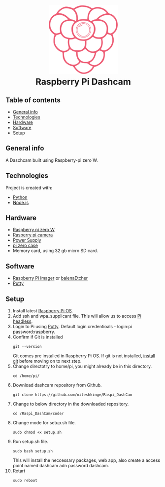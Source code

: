 <h1 align="center">
  <img src="https://github.com/nileshkinge/Raspi_DashCam/blob/main/code/web/public/img/logos/logo-256.png" width="224px"/><br/>
  Raspberry Pi Dashcam
</h1>

## Table of contents
* [General info](#general-info)
* [Technologies](#technologies)
* [Hardware](#hardware)
* [Software](#software)
* [Setup](#setup)

## General info
A Daschcam built using Raspberry-pi zero W.
	
## Technologies
Project is created with:
* [Python](https://www.python.org/downloads/)
* [Node.js](https://nodejs.org/en/)

## Hardware
* [Raspberry pi zero W](https://www.raspberrypi.com/products/raspberry-pi-zero-w/)
* [Rasperry pi camera](https://www.raspberrypi.com/products/camera-module-v2/)
* [Power Supply](https://www.raspberrypi.com/products/micro-usb-power-supply/)
* [pi zero case](https://www.aliexpress.com/item/32861638369.html)
* Memory card, using 32 gb micro SD card.

## Software
* [Raspberry Pi Imager](https://www.raspberrypi.com/software/) or [balenaEtcher](https://www.balena.io/etcher/)
* [Putty](https://www.ssh.com/academy/ssh/putty/windows/install)
	
## Setup
1)  Install latest [Raspberry Pi OS](https://www.raspberrypi.com/software/).
2)  Add ssh and wpa_supplicant file. This will allow us to access [Pi headless](https://pimylifeup.com/headless-raspberry-pi-setup/).
3)  Login to Pi using [Putty](https://www.ssh.com/academy/ssh/putty/windows/install). Default login credentioals - login:pi password:raspberry.
4)  Confirm if Git is installed
    ```
    git --version
    ```
    Git comes pre installed in Raspberry Pi OS. If git is not installed, [install git](https://projects.raspberrypi.org/en/projects/getting-started-with-git/3) before moving on to next step.
5)  Change directotry to home/pi, you might already be in this directory. 
    ```
    cd /home/pi/
    ```
6)  Download dashcam repository from Github.
    ```
    git clone https://github.com/nileshkinge/Raspi_DashCam
    ```
7)  Change to below directory in the downloaded repository.
    ```
    cd /Raspi_DashCam/code/
    ```
8)  Change mode for setup.sh file.
    ```
    sudo chmod +x setup.sh
    ```
9)  Run setup.sh file.
    ```
    sudo bash setup.sh
    ```
    This will install the neccessary packages, web app, also create a access point named dashcam adn password dashcam.
10) Retart
    ```
    sudo reboot
    ```

